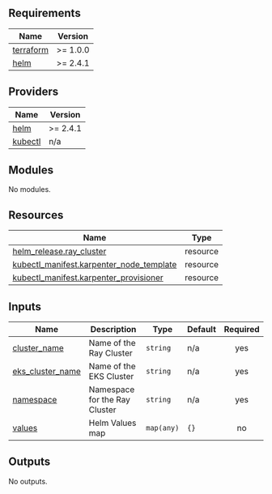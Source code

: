 ## Requirements

| Name | Version |
|------|---------|
| <a name="requirement_terraform"></a> [terraform](#requirement\_terraform) | >= 1.0.0 |
| <a name="requirement_helm"></a> [helm](#requirement\_helm) | >= 2.4.1 |

## Providers

| Name | Version |
|------|---------|
| <a name="provider_helm"></a> [helm](#provider\_helm) | >= 2.4.1 |
| <a name="provider_kubectl"></a> [kubectl](#provider\_kubectl) | n/a |

## Modules

No modules.

## Resources

| Name | Type |
|------|------|
| [helm_release.ray_cluster](https://registry.terraform.io/providers/hashicorp/helm/latest/docs/resources/release) | resource |
| [kubectl_manifest.karpenter_node_template](https://registry.terraform.io/providers/hashicorp/kubectl/latest/docs/resources/manifest) | resource |
| [kubectl_manifest.karpenter_provisioner](https://registry.terraform.io/providers/hashicorp/kubectl/latest/docs/resources/manifest) | resource |

## Inputs

| Name | Description | Type | Default | Required |
|------|-------------|------|---------|:--------:|
| <a name="input_cluster_name"></a> [cluster\_name](#input\_cluster\_name) | Name of the Ray Cluster | `string` | n/a | yes |
| <a name="input_eks_cluster_name"></a> [eks\_cluster\_name](#input\_eks\_cluster\_name) | Name of the EKS Cluster | `string` | n/a | yes |
| <a name="input_namespace"></a> [namespace](#input\_namespace) | Namespace for the Ray Cluster | `string` | n/a | yes |
| <a name="input_values"></a> [values](#input\_values) | Helm Values map | `map(any)` | `{}` | no |

## Outputs

No outputs.
